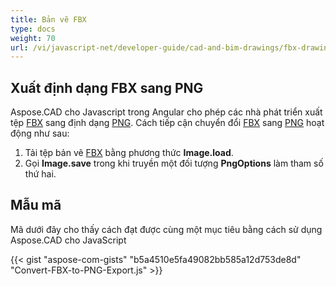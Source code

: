 ```yaml
---
title: Bản vẽ FBX
type: docs
weight: 70
url: /vi/javascript-net/developer-guide/cad-and-bim-drawings/fbx-drawings/
---
```


## **Xuất định dạng FBX sang PNG**

Aspose.CAD cho Javascript trong Angular cho phép các nhà phát triển xuất tệp [FBX](https://docs.fileformat.com/3d/fbx/) sang định dạng [PNG](https://docs.fileformat.com/image/png/).
Cách tiếp cận chuyển đổi [FBX](https://docs.fileformat.com/3d/fbx/) sang [PNG](https://docs.fileformat.com/image/png/) hoạt động như sau:

1. Tải tệp bản vẽ [FBX](https://docs.fileformat.com/3d/fbx/) bằng phương thức **Image.load**.
1. Gọi **Image.save** trong khi truyền một đối tượng **PngOptions** làm tham số thứ hai.

## Mẫu mã

Mã dưới đây cho thấy cách đạt được cùng một mục tiêu bằng cách sử dụng Aspose.CAD cho JavaScript

{{< gist "aspose-com-gists" "b5a4510e5fa49082bb585a12d753de8d" "Convert-FBX-to-PNG-Export.js" >}}
